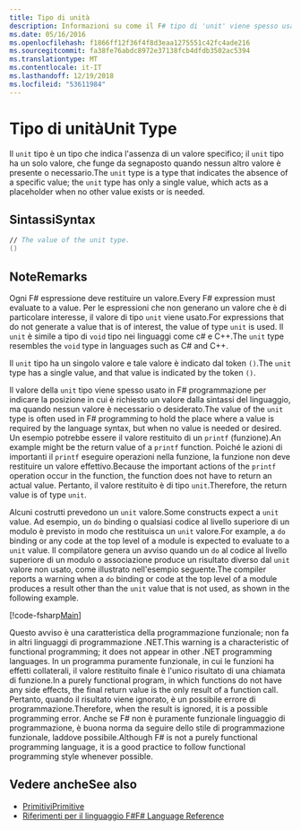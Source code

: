 ```yaml
---
title: Tipo di unità
description: Informazioni su come il F# tipo di 'unit' viene spesso usato per indicare la posizione in cui è necessario un valore per la sintassi del linguaggio quando nessun valore è necessario o desiderato.
ms.date: 05/16/2016
ms.openlocfilehash: f1866ff12f36f4f8d3eaa1275551c42fc4ade216
ms.sourcegitcommit: fa38fe76abdc8972e37138fcb4dfdb3502ac5394
ms.translationtype: MT
ms.contentlocale: it-IT
ms.lasthandoff: 12/19/2018
ms.locfileid: "53611984"
---
```

# <a name="unit-type"></a><span data-ttu-id="11e68-103">Tipo di unità</span><span class="sxs-lookup"><span data-stu-id="11e68-103">Unit Type</span></span>

<span data-ttu-id="11e68-104">Il `unit` tipo è un tipo che indica l'assenza di un valore specifico; il `unit` tipo ha un solo valore, che funge da segnaposto quando nessun altro valore è presente o necessario.</span><span class="sxs-lookup"><span data-stu-id="11e68-104">The `unit` type is a type that indicates the absence of a specific value; the `unit` type has only a single value, which acts as a placeholder when no other value exists or is needed.</span></span>

## <a name="syntax"></a><span data-ttu-id="11e68-105">Sintassi</span><span class="sxs-lookup"><span data-stu-id="11e68-105">Syntax</span></span>

```fsharp
// The value of the unit type.
()
```

## <a name="remarks"></a><span data-ttu-id="11e68-106">Note</span><span class="sxs-lookup"><span data-stu-id="11e68-106">Remarks</span></span>

<span data-ttu-id="11e68-107">Ogni F# espressione deve restituire un valore.</span><span class="sxs-lookup"><span data-stu-id="11e68-107">Every F# expression must evaluate to a value.</span></span> <span data-ttu-id="11e68-108">Per le espressioni che non generano un valore che è di particolare interesse, il valore di tipo `unit` viene usato.</span><span class="sxs-lookup"><span data-stu-id="11e68-108">For expressions that do not generate a value that is of interest, the value of type `unit` is used.</span></span> <span data-ttu-id="11e68-109">Il `unit` è simile a tipo di `void` tipo nei linguaggi come c# e C++.</span><span class="sxs-lookup"><span data-stu-id="11e68-109">The `unit` type resembles the `void` type in languages such as C# and C++.</span></span>

<span data-ttu-id="11e68-110">Il `unit` tipo ha un singolo valore e tale valore è indicato dal token `()`.</span><span class="sxs-lookup"><span data-stu-id="11e68-110">The `unit` type has a single value, and that value is indicated by the token `()`.</span></span>

<span data-ttu-id="11e68-111">Il valore della `unit` tipo viene spesso usato in F# programmazione per indicare la posizione in cui è richiesto un valore dalla sintassi del linguaggio, ma quando nessun valore è necessario o desiderato.</span><span class="sxs-lookup"><span data-stu-id="11e68-111">The value of the `unit` type is often used in F# programming to hold the place where a value is required by the language syntax, but when no value is needed or desired.</span></span> <span data-ttu-id="11e68-112">Un esempio potrebbe essere il valore restituito di un `printf` (funzione).</span><span class="sxs-lookup"><span data-stu-id="11e68-112">An example might be the return value of a `printf` function.</span></span> <span data-ttu-id="11e68-113">Poiché le azioni di importanti il `printf` eseguire operazioni nella funzione, la funzione non deve restituire un valore effettivo.</span><span class="sxs-lookup"><span data-stu-id="11e68-113">Because the important actions of the `printf` operation occur in the function, the function does not have to return an actual value.</span></span> <span data-ttu-id="11e68-114">Pertanto, il valore restituito è di tipo `unit`.</span><span class="sxs-lookup"><span data-stu-id="11e68-114">Therefore, the return value is of type `unit`.</span></span>

<span data-ttu-id="11e68-115">Alcuni costrutti prevedono un `unit` valore.</span><span class="sxs-lookup"><span data-stu-id="11e68-115">Some constructs expect a `unit` value.</span></span> <span data-ttu-id="11e68-116">Ad esempio, un `do` binding o qualsiasi codice al livello superiore di un modulo è previsto in modo che restituisca un `unit` valore.</span><span class="sxs-lookup"><span data-stu-id="11e68-116">For example, a `do` binding or any code at the top level of a module is expected to evaluate to a `unit` value.</span></span> <span data-ttu-id="11e68-117">Il compilatore genera un avviso quando un `do` al codice al livello superiore di un modulo o associazione produce un risultato diverso dal `unit` valore non usato, come illustrato nell'esempio seguente.</span><span class="sxs-lookup"><span data-stu-id="11e68-117">The compiler reports a warning when a `do` binding or code at the top level of a module produces a result other than the `unit` value that is not used, as shown in the following example.</span></span>

[!code-fsharp[Main](../../../samples/snippets/fsharp/lang-ref-1/snippet901.fs)]

<span data-ttu-id="11e68-118">Questo avviso è una caratteristica della programmazione funzionale; non fa in altri linguaggi di programmazione .NET.</span><span class="sxs-lookup"><span data-stu-id="11e68-118">This warning is a characteristic of functional programming; it does not appear in other .NET programming languages.</span></span> <span data-ttu-id="11e68-119">In un programma puramente funzionale, in cui le funzioni ha effetti collaterali, il valore restituito finale è l'unico risultato di una chiamata di funzione.</span><span class="sxs-lookup"><span data-stu-id="11e68-119">In a purely functional program, in which functions do not have any side effects, the final return value is the only result of a function call.</span></span> <span data-ttu-id="11e68-120">Pertanto, quando il risultato viene ignorato, è un possibile errore di programmazione.</span><span class="sxs-lookup"><span data-stu-id="11e68-120">Therefore, when the result is ignored, it is a possible programming error.</span></span> <span data-ttu-id="11e68-121">Anche se F# non è puramente funzionale linguaggio di programmazione, è buona norma da seguire dello stile di programmazione funzionale, laddove possibile.</span><span class="sxs-lookup"><span data-stu-id="11e68-121">Although F# is not a purely functional programming language, it is a good practice to follow functional programming style whenever possible.</span></span>

## <a name="see-also"></a><span data-ttu-id="11e68-122">Vedere anche</span><span class="sxs-lookup"><span data-stu-id="11e68-122">See also</span></span>

- [<span data-ttu-id="11e68-123">Primitivi</span><span class="sxs-lookup"><span data-stu-id="11e68-123">Primitive</span></span>](primitive-types.md)
- [<span data-ttu-id="11e68-124">Riferimenti per il linguaggio F#</span><span class="sxs-lookup"><span data-stu-id="11e68-124">F# Language Reference</span></span>](index.md)